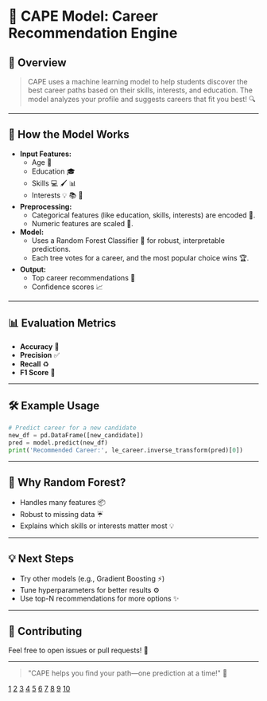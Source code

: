# 🤖 CAPE Model: Career Recommendation Engine

## 🚀 Overview
> CAPE uses a machine learning model to help students discover the best career paths based on their skills, interests, and education. The model analyzes your profile and suggests careers that fit you best! :mag:

***

## 🧠 How the Model Works
- **Input Features:**
  - Age :calendar:
  - Education :mortar_board:
  - Skills :computer: :paintbrush: :bar_chart:
  - Interests :bulb: :books: :rocket:
- **Preprocessing:**
  - Categorical features (like education, skills, interests) are encoded :key:.
  - Numeric features are scaled :straight_ruler:.
- **Model:**
  - Uses a Random Forest Classifier :deciduous_tree: for robust, interpretable predictions.
  - Each tree votes for a career, and the most popular choice wins :trophy:.
- **Output:**
  - Top career recommendations :star2:
  - Confidence scores :chart_with_upwards_trend:

***

## 📊 Evaluation Metrics
- **Accuracy** :dart:
- **Precision** :white_check_mark:
- **Recall** :recycle:
- **F1 Score** :medal_sports:

***

## 🛠️ Example Usage
```python
# Predict career for a new candidate
new_df = pd.DataFrame([new_candidate])
pred = model.predict(new_df)
print('Recommended Career:', le_career.inverse_transform(pred)[0])
```

***

## 🌟 Why Random Forest?
- Handles many features :package:
- Robust to missing data :umbrella:
- Explains which skills or interests matter most :bulb:

***

## 💡 Next Steps
- Try other models (e.g., Gradient Boosting :zap:)
- Tune hyperparameters for better results :gear:
- Use top-N recommendations for more options :sparkles:

***

## 🙌 Contributing
Feel free to open issues or pull requests! :raised_hands:

***

> "CAPE helps you find your path—one prediction at a time!" :compass:

[1](https://gist.github.com/rxaviers/7360908)
[2](https://gist.github.com/roachhd/1f029bd4b50b8a524f3c)
[3](https://github.com/ikatyang/emoji-cheat-sheet)
[4](https://gist.github.com/468c0a0a6c854ed5780a32deb73d457f)
[5](https://jimit105.github.io/github-emoji-cheatsheet/)
[6](https://dev.to/nikolab/complete-list-of-github-markdown-emoji-markup-5aia)
[7](https://markdown-all-in-one.github.io/docs/contributing/emoji.html)
[8](https://emojipedia.org/github)
[9](https://docs.github.com/github/writing-on-github/getting-started-with-writing-and-formatting-on-github/basic-writing-and-formatting-syntax)
[10](https://www.reddit.com/r/github/comments/1kcci2h/do_you_like_a_readme_with_or_without_emojis/)